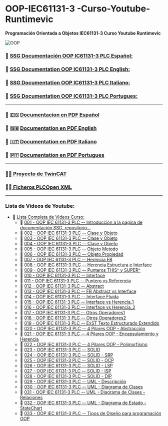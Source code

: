 # OOP-IEC61131-3 -Curso-Youtube-Runtimevic

 **Programación Orientada a Objetos IEC61131-3 Curso Youtube Runtimevic**

![OOP](./Assets/OOP_3DD.png)

### :link: [SSG Documentación OOP IC61131-3 PLC Español:](https://runtimevic.github.io/OOP-IEC61131-3--Curso-Youtube/es)
### :link: [SSG Documentation OOP IC61131-3 PLC English:](https://runtimevic.github.io/OOP-IEC61131-3--Curso-Youtube/en)
### :link: [SSG Documentation OOP IC61131-3 PLC Italiano:](https://runtimevic.github.io/OOP-IEC61131-3--Curso-Youtube/it/)
### :link: [SSG Documentation OOP IC61131-3 PLC Portugues:](https://runtimevic.github.io/OOP-IEC61131-3--Curso-Youtube/pt/)
***
### 📃 :es: [Documentacion en PDF Español](https://github.com/runtimevic/OOP-IEC61131-3--Curso-Youtube/blob/gh-pages/document-es.pdf)
### 📃 :uk: [Documentation en PDF English](https://github.com/runtimevic/OOP-IEC61131-3--Curso-Youtube/blob/gh-pages/document-en.pdf)
### 📃 :it: [Documentation en PDF Italiano](https://github.com/runtimevic/OOP-IEC61131-3--Curso-Youtube/blob/gh-pages/document-it.pdf)
### 📃 :portugal: [Documentation en PDF Portugues](https://github.com/runtimevic/OOP-IEC61131-3--Curso-Youtube/blob/gh-pages/document-pt.pdf)
***
### :woman_student:[ Proyecto de TwinCAT](https://github.com/runtimevic/OOP-IEC61131-3--Curso-Youtube/tree/master/TC3_OOP)
### :man_student:[ Ficheros PLCOpen XML](https://github.com/runtimevic/OOP-IEC61131-3--Curso-Youtube/tree/master/Ficheros_PLCOpen_XML)
***
### Lista de Videos de Youtube:
- :link: [Lista Completa de Videos Curso:](https://youtube.com/playlist?list=PLEfi_hUmmSjFpfdJ6yw3B9yj7dWHYkHmQ)
    - :link: [001 - OOP IEC 61131-3 PLC -- Introducción a la pagina de documentación SSG, repositorio...](https://www.youtube.com/watch?v=a7eNCefcjGM)
    - 🔗 [002 - OOP IEC 61131-3 PLC -- Clase y Objeto](https://youtu.be/3IudQIj1noo)
    - 🔗 [003 - OOP IEC 61131-3 PLC -- Clase y Objeto](https://youtu.be/lchxx28wwXM)
    - 🔗 [004 - OOP IEC 61131-3 PLC -- Clase y Objeto](https://youtu.be/jGtGV9icvO0)
    - 🔗 [005 - OOP IEC 61131-3 PLC -- Objeto Metodo](https://youtu.be/fa0tUTICVF0)
    - 🔗 [006 - OOP IEC 61131-3 PLC -- Objeto Propiedad](https://youtu.be/Ci7FExNF7vQ)
    - 🔗 [007 - OOP IEC 61131-3 PLC -- Herencia FB](https://youtu.be/-twPN0jTrKA)
    - 🔗 [008 - OOP IEC 61131-3 PLC -- Herencia Estructura e Interface](https://youtu.be/G0suYh_bz0o)
    - 🔗 [009 - OOP IEC 61131-3 PLC -- Punteros THIS^ y SUPER^](https://youtu.be/S3YdAHyBc6I)
    - 🔗 [010 - OOP IEC 61131-3 PLC -- Interface](https://youtu.be/ix0Amyg9RcU)
    - 🔗 [011 - OOP IEC 61131-3 PLC -- Puntero vs Referencia](https://youtu.be/AnJZmwQWaYQ)
    - 🔗 [012 - OOP IEC 61131-3 PLC -- Abstract](https://youtu.be/-Jq0jg0foo4)
    - 🔗 [013 - OOP IEC 61131-3 PLC -- FB Abstract vs Interface](https://youtu.be/b-KRLmblh6g)
    - 🔗 [014 - OOP IEC 61131-3 PLC -- Interface Fluida](https://youtu.be/k_VFBLGBUKk)
    - 🔗 [015 - OOP IEC 61131-3 PLC -- Interface vs Herencia_1](https://youtu.be/etY-NtkZ85w)
    - 🔗 [016 - OOP IEC 61131-3 PLC -- Interface vs Herencia_2](https://youtu.be/gFJN7x_m4to)
    - 🔗 [017 - OOP IEC 61131-3 PLC -- Otros Operadores1](https://youtu.be/uf7BIFNQmYE)
    - 🔗 [018 - OOP IEC 61131-3 PLC -- Otros Operadores2](https://youtu.be/rJUqVwoA2d8)
    - 🔗 [019 - OOP IEC 61131-3 PLC -- ExST Texto Estructurado Extendido](https://youtu.be/W-eTB0hzIZQ)
    - 🔗 [020 - OOP IEC 61131-3 PLC -- 4 Pilares OOP - Abstracción](https://youtu.be/uUZbgOKnSx4)
    - 🔗 [021 - OOP IEC 61131-3 PLC -- 4 Pilares OOP - Encapsulamiento y Herencia](https://youtu.be/g-QWxy-CsOY)
    - 🔗 [022 - OOP IEC 61131-3 PLC -- 4 Pilares OOP - Polimorfismo](https://youtu.be/KIU-Vm11CEc)
    - 🔗 [023 - OOP IEC 61131-3 PLC -- SOLID](https://youtu.be/biuO9x512Zs)
    - 🔗 [024 - OOP IEC 61131-3 PLC -- SOLID - SRP](https://youtu.be/bJgXdnHDmrk)
    - 🔗 [025 - OOP IEC 61131-3 PLC -- SOLID - OCP](https://youtu.be/75WajVrs6Wo)
    - 🔗 [026 - OOP IEC 61131-3 PLC -- SOLID - LSP](https://youtu.be/tnghQbIPHs0)
    - 🔗 [027 - OOP IEC 61131-3 PLC -- SOLID - ISP](https://youtu.be/LnHT4FySEuc)
    - 🔗 [028 - OOP IEC 61131-3 PLC -- SOLID - DIP](https://youtu.be/Bh-9GLcksPQ)
    - 🔗 [029 - OOP IEC 61131-3 PLC -- UML - Descripción](https://youtu.be/vKxAeP34hGI)
    - 🔗 [030 - OOP IEC 61131-3 PLC -- UML - Diagrama de Clases](https://youtu.be/s2NV8Yt_rdY)
    - 🔗 [031 - OOP IEC 61131-3 PLC -- UML - Diagrama de Clases - Relaciones](https://youtu.be/2cPa-f8-BFY)
    - 🔗 [032 - OOP IEC 61131-3 PLC -- UML - Diagrama de Estado - StateChart](https://youtu.be/Gq_wvuDBgZ4)
    - 🔗 [033 - OOP IEC 61131-3 PLC -- Tipos de Diseño para programación OOP]()
